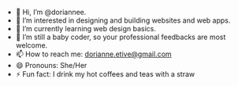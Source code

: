 - 👋 Hi, I’m @doriannee.
- 👀 I’m interested in designing and building websites and web apps.
- 🌱 I’m currently learning web design basics.
- 💞️ I’m still a baby coder, so your professional feedbacks are most welcome. 
- 📫 How to reach me: dorianne.etive@gmail.com
- 😄 Pronouns: She/Her
- ⚡ Fun fact: I drink my hot coffees and teas with a straw

<!---
doriannee/doriannee is a ✨ special ✨ repository because its `README.md` (this file) appears on your GitHub profile.
You can click the Preview link to take a look at your changes.
--->
